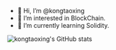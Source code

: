 - 👋 Hi, I’m @kongtaoxing
- 👀 I’m interested in BlockChain.
- 🌱 I’m currently learning Solidity.

<!---
kongtaoxing/kongtaoxing is a ✨ special ✨ repository because its `README.md` (this file) appears on your GitHub profile.
You can click the Preview link to take a look at your changes.
--->


![kongtaoxing's GitHub stats](https://github-readme-stats.vercel.app/api?username=kongtaoxing&show_icons=true&theme=tokyonight)
